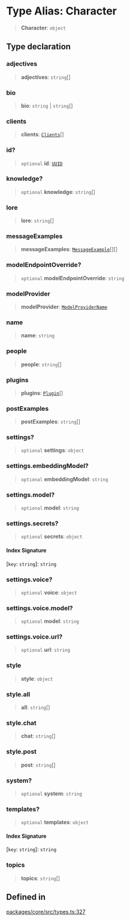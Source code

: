# Type Alias: Character

> **Character**: `object`

## Type declaration

### adjectives

> **adjectives**: `string`[]

### bio

> **bio**: `string` \| `string`[]

### clients

> **clients**: [`Clients`](../enumerations/Clients.md)[]

### id?

> `optional` **id**: [`UUID`](UUID.md)

### knowledge?

> `optional` **knowledge**: `string`[]

### lore

> **lore**: `string`[]

### messageExamples

> **messageExamples**: [`MessageExample`](../interfaces/MessageExample.md)[][]

### modelEndpointOverride?

> `optional` **modelEndpointOverride**: `string`

### modelProvider

> **modelProvider**: [`ModelProviderName`](../enumerations/ModelProviderName.md)

### name

> **name**: `string`

### people

> **people**: `string`[]

### plugins

> **plugins**: [`Plugin`](Plugin.md)[]

### postExamples

> **postExamples**: `string`[]

### settings?

> `optional` **settings**: `object`

### settings.embeddingModel?

> `optional` **embeddingModel**: `string`

### settings.model?

> `optional` **model**: `string`

### settings.secrets?

> `optional` **secrets**: `object`

#### Index Signature

\[`key`: `string`\]: `string`

### settings.voice?

> `optional` **voice**: `object`

### settings.voice.model?

> `optional` **model**: `string`

### settings.voice.url?

> `optional` **url**: `string`

### style

> **style**: `object`

### style.all

> **all**: `string`[]

### style.chat

> **chat**: `string`[]

### style.post

> **post**: `string`[]

### system?

> `optional` **system**: `string`

### templates?

> `optional` **templates**: `object`

#### Index Signature

\[`key`: `string`\]: `string`

### topics

> **topics**: `string`[]

## Defined in

[packages/core/src/types.ts:327](https://github.com/okcashpro/okai/blob/7fcf54e7fb2ba027d110afcc319c0b01b3f181dc/packages/core/src/types.ts#L327)
